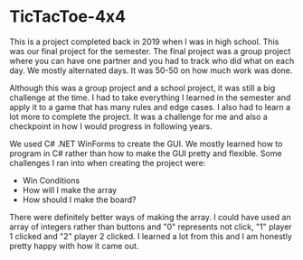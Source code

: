 # TicTacToe-4x4

This is a project completed back in 2019 when I was in high school. This was our final project for the semester. The final project was a group project where you can have one partner and you had to track who did what on each day. We mostly alternated days. It was 50-50 on how much work was done.

Although this was a group project and a school project, it was still a big challenge at the time. I had to take everything I learned in the semester and apply it to a game that has many rules and edge cases. I also had to learn a lot more to complete the project. It was a challenge for me and also a checkpoint in how I would progress in following years.

We used C# .NET WinForms to create the GUI. We mostly learned how to program in C# rather than how to make the GUI pretty and flexible. Some challenges I ran into when creating the project were:
 - Win Conditions
 - How will I make the array
 - How should I make the board?

There were definitely better ways of making the array. I could have used an array of integers rather than buttons and "0" represents not click, "1" player 1 clicked and "2" player 2 clicked. I learned a lot from this and I am honestly pretty happy with how it came out.
                  
